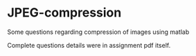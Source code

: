 # JPEG-compression

Some questions regarding compression of images using matlab

Complete questions details were in assignment pdf itself.
